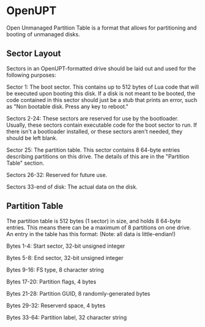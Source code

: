 # OpenUPT

Open Unmanaged Partition Table is a format that allows for partitioning and booting of unmanaged disks.

## Sector Layout

Sectors in an OpenUPT-formatted drive should be laid out and used for the following purposes:

Sector 1: The boot sector. This contains up to 512 bytes of Lua code that will be executed upon booting this disk. If a disk is not meant to be booted, the code contained in this sector should just be a stub that prints an error, such as "Non bootable disk. Press any key to reboot."

Sectors 2-24: These sectors are reserved for use by the bootloader. Usually, these sectors contain executable code for the boot sector to run. If there isn't a bootloader installed, or these sectors aren't needed, they should be left blank.

Sector 25: The partition table. This sector contains 8 64-byte entries describing partitions on this drive. The details of this are in the "Partition Table" section.

Sectors 26-32: Reserved for future use.

Sectors 33-end of disk: The actual data on the disk.

## Partition Table

The partition table is 512 bytes (1 sector) in size, and holds 8 64-byte entries. This means there can be a maximum of 8 partitions on one drive. An entry in the table has this format: (Note: all data is little-endian!)

Bytes 1-4: Start sector, 32-bit unsigned integer

Bytes 5-8: End sector, 32-bit unsigned integer

Bytes 9-16: FS type, 8 character string

Bytes 17-20: Partition flags, 4 bytes

Bytes 21-28: Partition GUID, 8 randomly-generated bytes

Bytes 29-32: Reserverd space, 4 bytes

Bytes 33-64: Partition label, 32 character string
